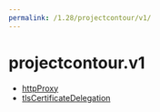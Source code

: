 ```yaml
---
permalink: /1.28/projectcontour/v1/
---
```


# projectcontour.v1



* [httpProxy](httpProxy.md)
* [tlsCertificateDelegation](tlsCertificateDelegation.md)